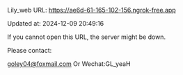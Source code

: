 Lily_web URL: https://ae6d-61-165-102-156.ngrok-free.app

Updated at: 2024-12-09 20:49:16

If you cannot open this URL, the server might be down.

Please contact: 

goley04@foxmail.com Or Wechat:GL_yeaH